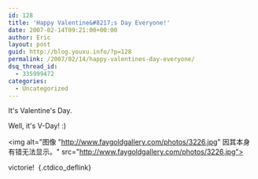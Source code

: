 ```yaml
---
id: 128
title: 'Happy Valentine&#8217;s Day Everyone!'
date: 2007-02-14T09:21:00+00:00
author: Eric
layout: post
guid: http://blog.youxu.info/?p=128
permalink: /2007/02/14/happy-valentines-day-everyone/
dsq_thread_id:
  - 335999472
categories:
  - Uncategorized
---
```

It's Valentine's Day.
  
Well, it's V-Day! :)
  
<img alt="图像 "http://www.faygoldgallery.com/photos/3226.jpg" 因其本身有错无法显示。" src="http://www.faygoldgallery.com/photos/3226.jpg">

victorie!&nbsp; [](http://fawen.cn/?dico=victoire){.ctdico_deflink}